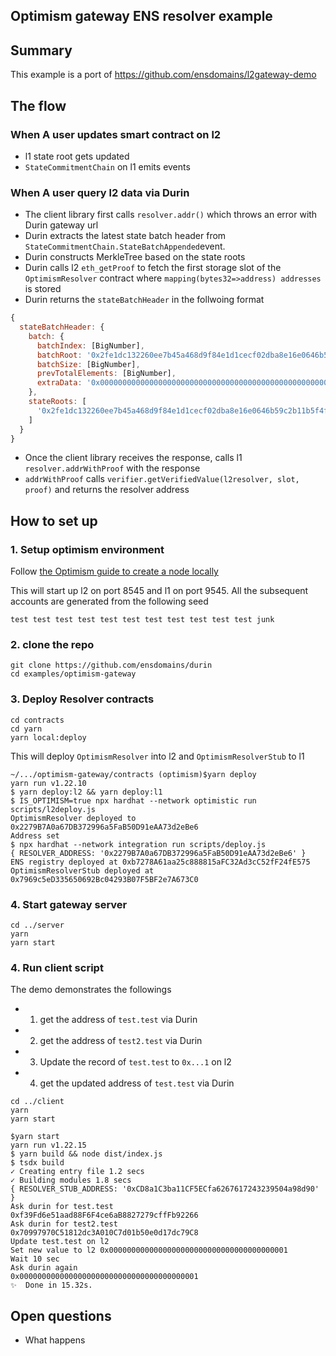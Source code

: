 
## Optimism gateway ENS resolver example

## Summary

This example is a port of https://github.com/ensdomains/l2gateway-demo

## The flow

### When A user updates smart contract on l2

- l1 state root gets updated
- `StateCommitmentChain` on l1 emits events

### When A user query l2 data via Durin

- The client library first calls `resolver.addr()` which throws an error with Durin gateway url
- Durin extracts the latest state batch header from `StateCommitmentChain.StateBatchAppended`event.
- Durin constructs MerkleTree based on the state roots
- Durin calls l2 `eth_getProof` to fetch the first storage slot of the `OptimismResolver` contract where `mapping(bytes32=>address) addresses` is stored
- Durin returns the `stateBatchHeader` in the follwoing format

```js
{
  stateBatchHeader: {
    batch: {
      batchIndex: [BigNumber],
      batchRoot: '0x2fe1dc132260ee7b45a468d9f84e1d1cecf02dba8e16e0646b59c2b11b5f4fa9',
      batchSize: [BigNumber],
      prevTotalElements: [BigNumber],
      extraData: '0x00000000000000000000000000000000000000000000000000000000614a3b3200000000000000000000000070997970c51812dc3a010c7d01b50e0d17dc79c8'
    },
    stateRoots: [
      '0x2fe1dc132260ee7b45a468d9f84e1d1cecf02dba8e16e0646b59c2b11b5f4fa9'
    ]
  }
}
```

- Once the client library receives the response, calls l1 `resolver.addrWithProof` with the response
- `addrWithProof` calls `verifier.getVerifiedValue(l2resolver, slot, proof)` and returns the resolver address

## How to set up

### 1. Setup optimism environment

Follow [the Optimism guide to create a node locally](https://community.optimism.io/docs/developers/l2/dev-node.html#creating-a-node)

This will start up l2 on port 8545 and l1 on port 9545.
All the subsequent accounts are generated from the following seed

```
test test test test test test test test test test test junk
```

### 2. clone the repo

```
git clone https://github.com/ensdomains/durin
cd examples/optimism-gateway
```

### 3. Deploy Resolver contracts

```
cd contracts
cd yarn
yarn local:deploy
```

This will deploy `OptimismResolver` into l2 and `OptimismResolverStub` to l1

```
~/.../optimism-gateway/contracts (optimism)$yarn deploy
yarn run v1.22.10
$ yarn deploy:l2 && yarn deploy:l1
$ IS_OPTIMISM=true npx hardhat --network optimistic run scripts/l2deploy.js
OptimismResolver deployed to 0x2279B7A0a67DB372996a5FaB50D91eAA73d2eBe6
Address set
$ npx hardhat --network integration run scripts/deploy.js
{ RESOLVER_ADDRESS: '0x2279B7A0a67DB372996a5FaB50D91eAA73d2eBe6' }
ENS registry deployed at 0xb7278A61aa25c888815aFC32Ad3cC52fF24fE575
OptimismResolverStub deployed at 0x7969c5eD335650692Bc04293B07F5BF2e7A673C0
```

### 4. Start gateway server


```
cd ../server
yarn
yarn start
```

### 4. Run client script

The demo demonstrates the followings

- 1. get the address of `test.test` via Durin
- 2. get the address of `test2.test` via Durin
- 3. Update the record of `test.test` to `0x...1` on l2
- 4. get the updated address of `test.test` via Durin

```
cd ../client
yarn
yarn start
```

```
$yarn start
yarn run v1.22.15
$ yarn build && node dist/index.js
$ tsdx build
✓ Creating entry file 1.2 secs
✓ Building modules 1.8 secs
{ RESOLVER_STUB_ADDRESS: '0xCD8a1C3ba11CF5ECfa6267617243239504a98d90' }
Ask durin for test.test
0xf39Fd6e51aad88F6F4ce6aB8827279cffFb92266
Ask durin for test2.test
0x70997970C51812dc3A010C7d01b50e0d17dc79C8
Update test.test on l2
Set new value to l2 0x0000000000000000000000000000000000000001
Wait 10 sec
Ask durin again
0x0000000000000000000000000000000000000001
✨  Done in 15.32s.
```


## Open questions

- What happens 
